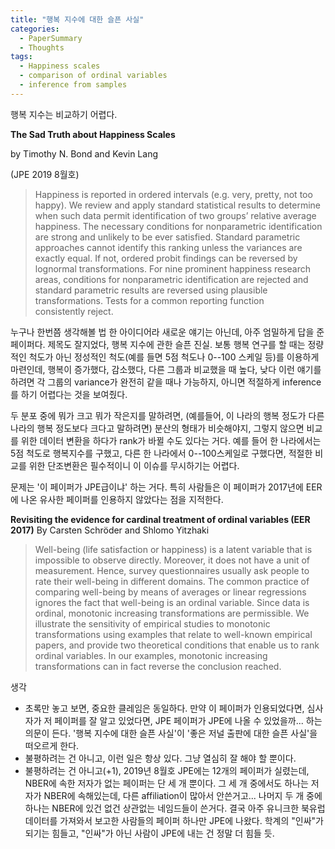 ```yaml
---
title: "행복 지수에 대한 슬픈 사실"
categories:
  - PaperSummary
  - Thoughts
tags:
  - Happiness scales
  - comparison of ordinal variables
  - inference from samples
---
```


행복 지수는 비교하기 어렵다.

**The Sad Truth about Happiness Scales**

by Timothy N. Bond and Kevin Lang

(JPE 2019 8월호)

> Happiness is reported in ordered intervals (e.g. very, pretty, not too happy). We review and apply standard statistical results to determine when such data permit identification of two groups’ relative average happiness. The necessary conditions for nonparametric identification are strong and unlikely to be ever satisfied. Standard parametric approaches cannot identify this ranking unless the variances are exactly equal. If not, ordered probit findings can be reversed by lognormal transformations. For nine prominent happiness research areas, conditions for nonparametric identification are rejected and standard parametric results are reversed using plausible transformations. Tests for a common reporting function consistently reject.


누구나 한번쯤 생각해볼 법 한 아이디어라 새로운 얘기는 아닌데, 아주 엄밀하게 답을 준 페이퍼다. 제목도 잘지었다, 행복 지수에 관한 슬픈 진실. 보통 행복 연구를 할 때는 정량적인 척도가 아닌 정성적인 척도(예를 들면 5점 척도나 0--100 스케일 등)를 이용하게 마련인데, 행복이 증가했다, 감소했다, 다른 그룹과 비교했을 때 높다, 낮다 이런 얘기를 하려면 각 그룹의 variance가 완전히 같을 때나 가능하지, 아니면 적절하게 inference를 하기 어렵다는 것을 보여줬다. 

두 분포 중에 뭐가 크고 뭐가 작은지를 말하려면, (예를들어, 이 나라의 행복 정도가 다른 나라의 행복 정도보다 크다고 말하려면) 분산의 형태가 비슷해야지, 그렇지 않으면 비교를 위한 데이터 변환을 하다가 rank가 바뀔 수도 있다는 거다. 예를 들어 한 나라에서는 5점 척도로 행복지수를 구했고, 다른 한 나라에서 0--100스케일로 구했다면, 적절한 비교를 위한 단조변환은 필수적이니 이 이슈를 무시하기는 어렵다.

문제는 '이 페이퍼가 JPE급이냐' 하는 거다. 특히 사람들은 이 페이퍼가 2017년에 EER에 나온 유사한 페이퍼를 인용하지 않았다는 점을 지적한다.

**Revisiting the evidence for cardinal treatment of ordinal variables (EER 2017)**
By Carsten Schröder and Shlomo Yitzhaki

> Well-being (life satisfaction or happiness) is a latent variable that is impossible to observe directly. Moreover, it does not have a unit of measurement. Hence, survey questionnaires usually ask people to rate their well-being in different domains. The common practice of comparing well-being by means of averages or linear regressions ignores the fact that well-being is an ordinal variable. Since data is ordinal, monotonic increasing transformations are permissible. We illustrate the sensitivity of empirical studies to monotonic transformations using examples that relate to well-known empirical papers, and provide two theoretical conditions that enable us to rank ordinal variables. In our examples, monotonic increasing transformations can in fact reverse the conclusion reached.

생각
- 초록만 놓고 보면, 중요한 클레임은 동일하다. 만약 이 페이퍼가 인용되었다면, 심사자가 저 페이퍼를 잘 알고 있었다면, JPE 페이퍼가 JPE에 나올 수 있었을까... 하는 의문이 든다. '행복 지수에 대한 슬픈 사실'이 '좋은 저널 출판에 대한 슬픈 사실'을 떠오르게 한다. 
- 불평하려는 건 아니고, 이런 일은 항상 있다. 그냥 열심히 잘 해야 할 뿐이다.
- 불평하려는 건 아니고(+1), 2019년 8월호 JPE에는 12개의 페이퍼가 실렸는데, NBER에 속한 저자가 없는 페이퍼는 단 세 개 뿐이다. 그 세 개 중에서도 하나는 저자가 NBER에 속해있는데, 다른 affiliation이 많아서 안쓴거고... 나머지 두 개 중에 하나는 NBER에 있건 없건 상관없는 네임드들이 쓴거다. 결국 아주 유니크한 북유럽 데이터를 가져와서 보고한 사람들의 페이퍼 하나만 JPE에 나왔다. 학계의 "인싸"가 되기는 힘들고, "인싸"가 아닌 사람이 JPE에 내는 건 정말 더 힘들 듯.